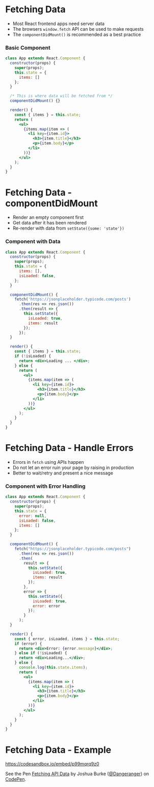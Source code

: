 # Fetching Data

* Most React frontend apps need server data
* The browsers `window.fetch` API can be used to make requests
* The `componentDidMount()` is recommended as a best practice

### Basic Component

```jsx
class App extends React.Component {
  constructor(props) {
    super(props);
    this.state = {
      items: []
    };
  }

  /* This is where data will be fetched from */
  componentDidMount() {}

  render() {
    const { items } = this.state;
    return (
      <ul>
        {items.map(item => (
          <li key={item.id}>
            <h3>{item.title}</h3>
            <p>{item.body}</p>
          </li>
        ))}
      </ul>
    );
  }
}
```

# Fetching Data - componentDidMount

* Render an empty component first
* Get data after it has been rendered
* Re-render with data from `setState({some: 'state'})`

### Component with Data

```jsx
class App extends React.Component {
  constructor(props) {
    super(props);
    this.state = {
      items: [],
      isLoaded: false,
    };
  }

  componentDidMount() {
    fetch('https://jsonplaceholder.typicode.com/posts')
      .then(res => res.json())
      .then(result => {
        this.setState({
          isLoaded: true,
          items: result
        });
      });
  }

  render() {
    const { items } = this.state;
    if (!isLoaded) {
      return <div>Loading ... </div>;
    } else {
      return (
        <ul>
          {items.map(item => (
            <li key={item.id}>
              <h3>{item.title}</h3>
              <p>{item.body}</p>
            </li>
          ))}
        </ul>
      );
    }
  }
}
```

# Fetching Data - Handle Errors

* Errors in `fetch` using APIs happen
* Do not let an error ruin your page by raising in production
* Better to wait/retry and present a nice message

### Component with Error Handling

```jsx
class App extends React.Component {
  constructor(props) {
    super(props);
    this.state = {
      error: null,
      isLoaded: false,
      items: []
    };
  }

  componentDidMount() {
    fetch("https://jsonplaceholder.typicode.com/posts")
      .then(res => res.json())
      .then(
        result => {
          this.setState({
            isLoaded: true,
            items: result
          });
        },
        error => {
          this.setState({
            isLoaded: true,
            error: error
          });
        }
      );
  }

  render() {
    const { error, isLoaded, items } = this.state;
    if (error) {
      return <div>Error: {error.message}</div>;
    } else if (!isLoaded) {
      return <div>Loading...</div>;
    } else {
      console.log(this.state.items);
      return (
        <ul>
          {items.map(item => (
            <li key={item.id}>
              <h3>{item.title}</h3>
              <p>{item.body}</p>
            </li>
          ))}
        </ul>
      );
    }
  }
}
```

# Fetching Data - Example

<https://codesandbox.io/embed/p99mqrq9z0>

<p data-height="500" data-theme-id="light" data-slug-hash="gjELaj" data-default-tab="js,result" data-user="Dangeranger" data-pen-title="Fetching API Data" class="codepen">See the Pen <a href="https://codepen.io/Dangeranger/pen/gjELaj/">Fetching API Data</a> by Joshua Burke (<a href="https://codepen.io/Dangeranger">@Dangeranger</a>) on <a href="https://codepen.io">CodePen</a>.</p>
<script async src="https://static.codepen.io/assets/embed/ei.js"></script>
